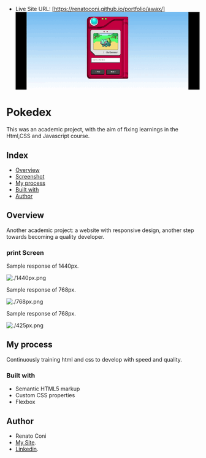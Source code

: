 - Live Site URL: [https://renatoconi.github.io/portfolio/awax/]
![./pokedex.gif](./pokedex.gif)

# Pokedex

This was an academic project, with the aim of fixing learnings in the Html,CSS and Javascript course.

## Index

- [Overview](#Overview)
- [Screenshot](#screenshot)
- [My process](#my-process)
- [Built with](#built-with)
- [Author](#author)



## Overview
Another academic project: a website with responsive design, another step towards becoming a quality developer.

### print Screen

Sample response of 1440px.

![./1440px.png](./1440px.png)

Sample response of 768px.

![./768px.png](./768px.png)

Sample response of 768px.

![./425px.png](./425px.png)


## My process
Continuously training html and css to develop with speed and quality.
### Built with
- Semantic HTML5 markup
- Custom CSS properties
- Flexbox
## Author
- Renato Coni
- [My Site](https://renatoconi.github.io/portfolio/my%20website/).
- [Linkedin](https://www.linkedin.com/in/renato-coni-aa6636196/).